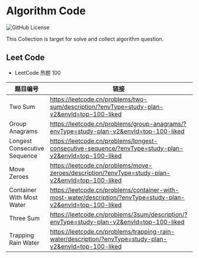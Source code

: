 # Algorithm Code

![GitHub License](https://img.shields.io/github/license/huangjunjie/algorithm_code)

This Collection is target for solve and collect algorithm question.

## Leet Code

- LeetCode 热题 100

| 题目编号                         | 链接                                                                                                            | 仓库                                 | 
|------------------------------|---------------------------------------------------------------------------------------------------------------|------------------------------------|
| Two Sum                      | https://leetcode.cn/problems/two-sum/description/?envType=study-plan-v2&envId=top-100-liked                   | src/jav/leetcode/twoNum            |
| Group Anagrams               | https://leetcode.cn/problems/group-anagrams/?envType=study-plan-v2&envId=top-100-liked                        | src/jav/groupAnagrams              |
| Longest Consecutive Sequence | https://leetcode.cn/problems/longest-consecutive-sequence/?envType=study-plan-v2&envId=top-100-liked          | src/jav/longestConsecutiveSequence |
| Move Zeroes                  | https://leetcode.cn/problems/move-zeroes/description/?envType=study-plan-v2&envId=top-100-liked               | src/jav/moveZeroes                 |
| Container With Most Water    | https://leetcode.cn/problems/container-with-most-water/description/?envType=study-plan-v2&envId=top-100-liked | src/jav/containerWithMostWater     |
| Three Sum                    | https://leetcode.cn/problems/3sum/description/?envType=study-plan-v2&envId=top-100-liked                      | src/jav/threeSum                   |
| Trapping Rain Water          | https://leetcode.cn/problems/trapping-rain-water/description/?envType=study-plan-v2&envId=top-100-liked       | src/jav/trappingRainWater          |